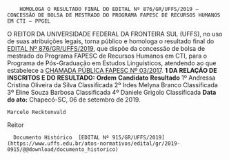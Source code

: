         HOMOLOGA O RESULTADO FINAL DO EDITAL Nº 876/GR/UFFS/2019 – CONCESSÃO DE BOLSA DE MESTRADO DO PROGRAMA FAPESC DE RECURSOS HUMANOS EM CTI – PPGEL  

 O REITOR DA UNIVERSIDADE FEDERAL DA FRONTEIRA SUL (UFFS), no uso de suas atribuições legais, torna público e homologa o resultado final do [EDITAL Nº 876/GR/UFFS/2019](https://www.uffs.edu.br/atos-normativos/edital/gr/2019-0876), que dispõe da concessão de bolsa de mestrado do Programa FAPESC de Recursos Humanos em CTI, para o Programa de Pós-Graduação em Estudos Linguísticos, atendendo ao que estabelece a [CHAMADA PÚBLICA FAPESC Nº 03/2017](http://www.fapesc.sc.gov.br/edital-de-chamada-publica-fapesc-no-032017-programa-fapesc-de-recursos-humanos-em-cti-bolsas-de-mestrado-e-doutorado/).  **1 DA RELAÇÃO DE INSCRITOS E DO RESULTADO:**      **Ordem**   **Candidato**   **Resultado**     1º   Andressa Cristina Oliveira da Silva   Classificada     2º   Irdes Melyna Branco   Classificada     3º   Eline Souza Barbosa   Classificada     4º   Daniele Grigolo   Classificada            **Data do ato:** Chapecó-SC, 06 de setembro de 2019.   
 

    Marcelo Recktenvald   
 Reitor 

      Documento Histórico  [EDITAL Nº 915/GR/UFFS/2019](https://www.uffs.edu.br/atos-normativos/edital/gr/2019-0915/@@download/documento_historico)     
      